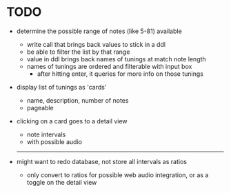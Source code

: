 TODO
====

* determine the possible range of notes (like 5-81) available
  * write call that brings back values to stick in a ddl
  * be able to filter the list by that range
  * value in ddl brings back names of tunings at match note length
  * names of tunings are ordered and filterable with input box
    * after hitting enter, it queries for more info on those tunings
* display list of tunings as 'cards'
  * name, description, number of notes
  * pageable
* clicking on a card goes to a detail view
  * note intervals
  * with possible audio

  ---

* might want to redo database, not store all intervals as ratios
  * only convert to ratios for possible web audio integration,
      or as a toggle on the detail view